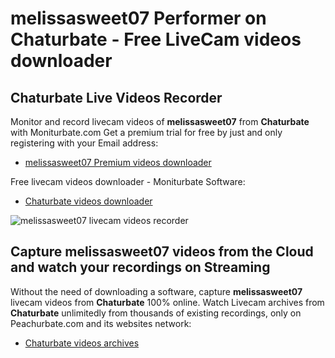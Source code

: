 # melissasweet07 Performer on Chaturbate - Free LiveCam videos downloader

## Chaturbate Live Videos Recorder

Monitor and record livecam videos of **melissasweet07** from **Chaturbate** with Moniturbate.com
Get a premium trial for free by just and only registering with your Email address:
* [melissasweet07 Premium videos downloader](https://moniturbate.com/request-demo-licence-key.html)

Free livecam videos downloader - Moniturbate Software:
* [Chaturbate videos downloader](https://moniturbate.com/moniturbate-download-software.html)

![melissasweet07 livecam videos recorder](https://peachurnet.com/templates/moniturbate-software.png)


## Capture melissasweet07 videos from the Cloud and watch your recordings on Streaming

Without the need of downloading a software, capture **melissasweet07** livecam videos from **Chaturbate** 100% online.
Watch Livecam archives from **Chaturbate** unlimitedly from thousands of existing recordings, only on Peachurbate.com and its websites network:
* [Chaturbate videos archives](https://peachurnet.com/)
